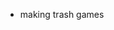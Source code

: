 <!--- 👋 Hi, I currently work under the name of @DuckDon'tGo
- 👀 I’m interested in Game Development, Cyber Security.
- 🌱 I’m currently learning Lua, improving my Java, Back-end Web Development, how to deal with life.
- 💞️ I’m looking to collaborate on a much much more experienced programmers than me and learn real world techniques.
- ✨ I'm still lacking of programming skills, but I'm willing to participate and learn!

- 😸 I love cats, my cats, and other not rich-looking cats
<!--- 📫 How to reach me ... --->

- making trash games
